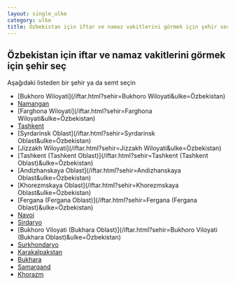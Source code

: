```yaml
---
layout: single_ulke
category: ulke
title: Özbekistan için iftar ve namaz vakitlerini görmek için şehir seç
---
```



## Özbekistan için iftar ve namaz vakitlerini görmek için şehir seç

Aşağıdaki listeden bir şehir ya da semt seçin


* [Bukhoro Wiloyati](/iftar.html?sehir=Bukhoro Wiloyati&ulke=Özbekistan)
* [Namangan](/iftar.html?sehir=Namangan&ulke=Özbekistan)
* [Farghona Wiloyati](/iftar.html?sehir=Farghona Wiloyati&ulke=Özbekistan)
* [Tashkent](/iftar.html?sehir=Tashkent&ulke=Özbekistan)
* [Syrdarinsk Oblast](/iftar.html?sehir=Syrdarinsk Oblast&ulke=Özbekistan)
* [Jizzakh Wiloyati](/iftar.html?sehir=Jizzakh Wiloyati&ulke=Özbekistan)
* [Tashkent (Tashkent Oblast)](/iftar.html?sehir=Tashkent (Tashkent Oblast)&ulke=Özbekistan)
* [Andizhanskaya Oblast](/iftar.html?sehir=Andizhanskaya Oblast&ulke=Özbekistan)
* [Khorezmskaya Oblast](/iftar.html?sehir=Khorezmskaya Oblast&ulke=Özbekistan)
* [Fergana (Fergana Oblast)](/iftar.html?sehir=Fergana (Fergana Oblast)&ulke=Özbekistan)
* [Navoi](/iftar.html?sehir=Navoi&ulke=Özbekistan)
* [Sirdaryo](/iftar.html?sehir=Sirdaryo&ulke=Özbekistan)
* [Bukhoro Viloyati (Bukhara Oblast)](/iftar.html?sehir=Bukhoro Viloyati (Bukhara Oblast)&ulke=Özbekistan)
* [Surkhondaryo](/iftar.html?sehir=Surkhondaryo&ulke=Özbekistan)
* [Karakalpakstan](/iftar.html?sehir=Karakalpakstan&ulke=Özbekistan)
* [Bukhara](/iftar.html?sehir=Bukhara&ulke=Özbekistan)
* [Samarqand](/iftar.html?sehir=Samarqand&ulke=Özbekistan)
* [Khorazm](/iftar.html?sehir=Khorazm&ulke=Özbekistan)
